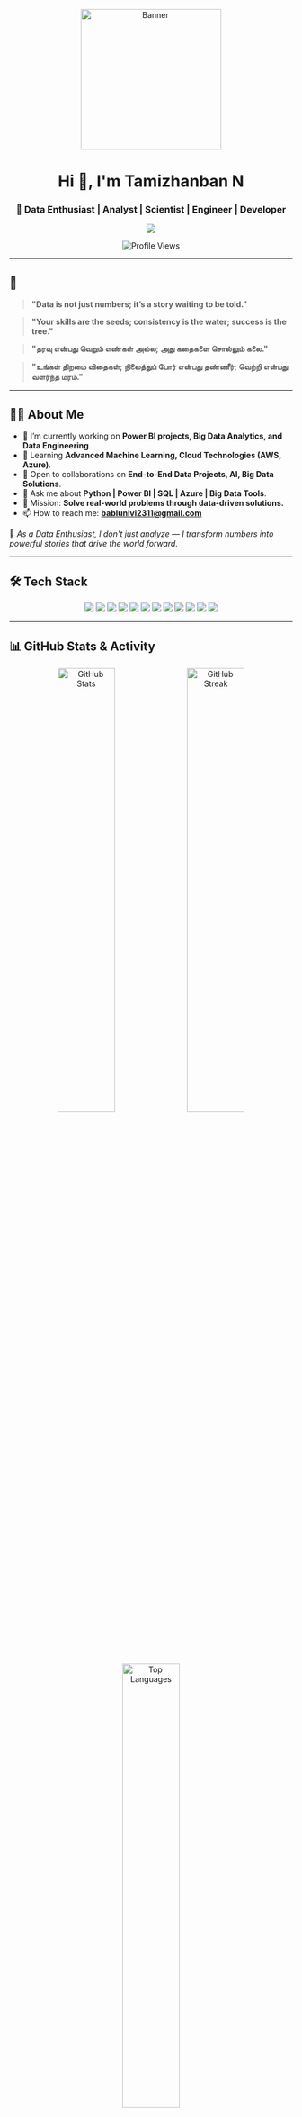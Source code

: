<p align="center">
  <img src="https://i.imgur.com/dBaSKWF.gif" height="250" alt="Banner">
</p>

<h1 align="center">Hi 👋, I'm Tamizhanban N</h1>
<h3 align="center">🚀 Data Enthusiast | Analyst | Scientist | Engineer | Developer</h3>

<p align="center">
  <img src="https://readme-typing-svg.herokuapp.com/?lines=Turning+Data+into+Actionable+Insights;Always+Learning+New+Technologies;Delivering+Business+Value&center=true&width=500&height=45">
</p>

<p align="center">
  <img src="https://komarev.com/ghpvc/?username=tamizhanban11&label=Profile%20views&color=0e75b6&style=flat" alt="Profile Views" />
</p>

---

## 🌟 

> **"Data is not just numbers; it’s a story waiting to be told."**

> **"Your skills are the seeds; consistency is the water; success is the tree."**

> **"தரவு என்பது வெறும் எண்கள் அல்ல; அது கதைகளை சொல்லும் கலை."**

> **"உங்கள் திறமை விதைகள்; நிலைத்துப் போர் என்பது தண்ணீர்; வெற்றி என்பது வளர்ந்த மரம்."**

---

## 🧑‍💻 About Me
- 🔭 I’m currently working on **Power BI projects, Big Data Analytics, and Data Engineering**.
- 🌱 Learning **Advanced Machine Learning, Cloud Technologies (AWS, Azure)**.
- 🤝 Open to collaborations on **End-to-End Data Projects, AI, Big Data Solutions**.
- 💬 Ask me about **Python | Power BI | SQL | Azure | Big Data Tools**.
- 🎯 Mission: **Solve real-world problems through data-driven solutions.**
- 📫 How to reach me: **bablunivi2311@gmail.com**

🚀 *As a Data Enthusiast, I don't just analyze — I transform numbers into powerful stories that drive the world forward.*

---

## 🛠️ Tech Stack
<p align="center">
  <img src="https://img.shields.io/badge/Python-3776AB?style=for-the-badge&logo=python&logoColor=white"/>
  <img src="https://img.shields.io/badge/R-276DC3?style=for-the-badge&logo=r&logoColor=white"/>
  <img src="https://img.shields.io/badge/SQL-336791?style=for-the-badge&logo=postgresql&logoColor=white"/>
  <img src="https://img.shields.io/badge/PowerBI-F2C811?style=for-the-badge&logo=powerbi&logoColor=black"/>
  <img src="https://img.shields.io/badge/Tableau-E97627?style=for-the-badge&logo=tableau&logoColor=white"/>
  <img src="https://img.shields.io/badge/Snowflake-29B5E8?style=for-the-badge&logo=snowflake&logoColor=white"/>
  <img src="https://img.shields.io/badge/Databricks-FF3621?style=for-the-badge&logo=databricks&logoColor=white"/>
  <img src="https://img.shields.io/badge/Hadoop-66CCFF?style=for-the-badge&logo=apachehadoop&logoColor=black"/>
  <img src="https://img.shields.io/badge/Spark-E25A1C?style=for-the-badge&logo=apachespark&logoColor=white"/>
  <img src="https://img.shields.io/badge/Excel-217346?style=for-the-badge&logo=microsoftexcel&logoColor=white"/>
  <img src="https://img.shields.io/badge/AWS-FF9900?style=for-the-badge&logo=amazonaws&logoColor=white"/>
  <img src="https://img.shields.io/badge/Azure-0078D4?style=for-the-badge&logo=microsoftazure&logoColor=white"/>
</p>

---

## 📊 GitHub Stats & Activity
<p align="center">
  <img src="https://github-readme-stats.vercel.app/api?username=tamizhanban11&show_icons=true&theme=github_dark" width="45%" alt="GitHub Stats"/>
  <img src="https://github-readme-streak-stats.herokuapp.com/?user=tamizhanban11&theme=github-dark" width="45%" alt="GitHub Streak"/>
</p>

<p align="center">
  <img src="https://github-readme-stats.vercel.app/api/top-langs/?username=tamizhanban11&layout=compact&theme=github_dark" width="45%" alt="Top Languages"/>
</p>

---

## 🌍 Let's Connect
<p align="center">
  <a href="https://linkedin.com/in/tamizhanban" target="_blank"><img src="https://img.shields.io/badge/LinkedIn-0077B5.svg?style=for-the-badge&logo=linkedin&logoColor=white" alt="LinkedIn"/></a>
  <a href="https://hackerrank.com/tamizhanban_n201" target="_blank"><img src="https://img.shields.io/badge/HackerRank-2EC866?style=for-the-badge&logo=hackerrank&logoColor=white" alt="HackerRank"/></a>
  <a href="https://leetcode.com/user9101xc" target="_blank"><img src="https://img.shields.io/badge/LeetCode-FFA116?style=for-the-badge&logo=leetcode&logoColor=black" alt="LeetCode"/></a>
  <a href="https://hackerearth.com/@tamizhanban" target="_blank"><img src="https://img.shields.io/badge/HackerEarth-323754?style=for-the-badge&logo=hackerearth&logoColor=white" alt="HackerEarth"/></a>
  <a href="https://codechef.com/users/tamizhanba_4" target="_blank"><img src="https://img.shields.io/badge/CodeChef-5B4638?style=for-the-badge&logo=codechef&logoColor=white" alt="CodeChef"/></a>
</p>

---

## ✨

> **"Success comes from consistent effort and unwavering dedication. The path to greatness is carved by persistence and hard work."**

> **"வெற்றி என்பது நிலையான முயற்சியும், மாற்றாத விருப்பமும் மூலம் அடைகின்றது. மேன்மை வழி நிலைத்த நம்பிக்கையும் கடுமையான பணியையும் கொண்டே அமைக்கப்படுகிறது."**

---

<p align="center">
  <img src="https://raw.githubusercontent.com/andreasbm/readme/master/assets/lines/rainbow.png" width="100%" height="10px">
</p>
